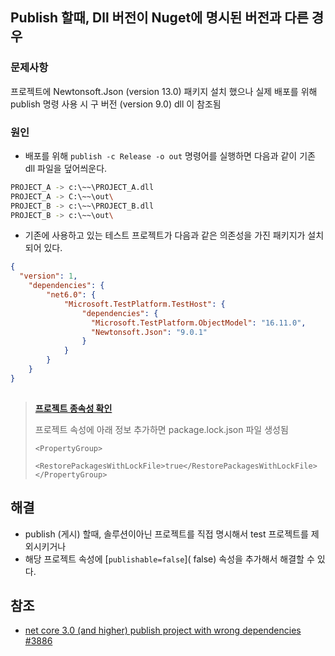 ## Publish 할때, Dll 버전이 Nuget에 명시된 버전과 다른 경우

### 문제사항

프로젝트에 Newtonsoft.Json (version 13.0) 패키지 설치 했으나 실제 배포를 위해 publish 명령 사용 시 구 버전 (version 9.0) dll 이 참조됨

### 원인

- 배포를 위해 `publish -c Release -o out` 명령어를 실행하면 다음과 같이 기존 dll 파일을 덮어씌운다.

```bash
PROJECT_A -> c:\~~\PROJECT_A.dll
PROJECT_A -> C:\~~\out\
PROJECT_B -> c:\~~\PROJECT_B.dll
PROJECT_B -> c:\~~\out\
```

- 기존에 사용하고 있는 테스트 프로젝트가 다음과 같은 의존성을 가진 패키지가 설치되어 있다.

```json
{
  "version": 1,
    "dependencies": {
        "net6.0": {
            "Microsoft.TestPlatform.TestHost": {
                "dependencies": {
                  "Microsoft.TestPlatform.ObjectModel": "16.11.0",
                  "Newtonsoft.Json": "9.0.1"
                }
      		}
        }
    }
}
      
```

> [**프로젝트 종속성 확인**](https://docs.microsoft.com/ko-kr/nuget/concepts/dependency-resolution#dependency-resolution-with-packagereference)
>
> 프로젝트 속성에 아래 정보 추가하면 package.lock.json 파일 생성됨
>
> ```
> <PropertyGroup>
> 	<RestorePackagesWithLockFile>true</RestorePackagesWithLockFile>
> </PropertyGroup>
> ```

## 해결

- publish (게시) 할때, 솔루션이아닌 프로젝트를 직접 명시해서 test 프로젝트를 제외시키거나
- 해당 프로젝트 속성에 [`publishable=false`](  <IsPublishable>false</IsPublishable>) 속성을 추가해서 해결할 수 있다.

## 참조

- [net core 3.0 (and higher) publish project with wrong dependencies #3886 ](https://github.com/dotnet/sdk/issues/3886)
